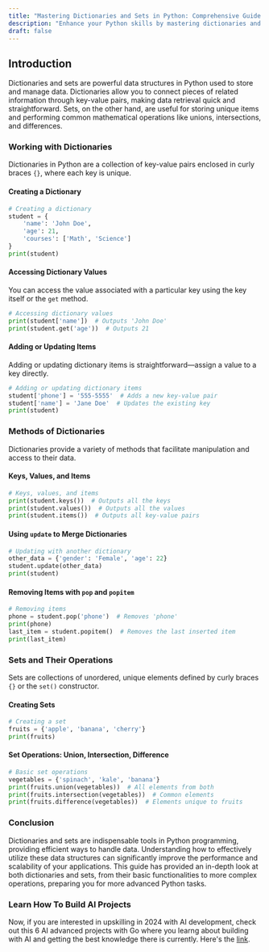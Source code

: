 ```yaml
---
title: "Mastering Dictionaries and Sets in Python: Comprehensive Guide to Data Handling"
description: "Enhance your Python skills by mastering dictionaries and sets. This guide covers everything from basic operations to advanced methods of dictionaries, along with a deep dive into the functionalities of sets."
draft: false
---
```


## Introduction

Dictionaries and sets are powerful data structures in Python used to store and manage data. Dictionaries allow you to connect pieces of related information through key-value pairs, making data retrieval quick and straightforward. Sets, on the other hand, are useful for storing unique items and performing common mathematical operations like unions, intersections, and differences.

### Working with Dictionaries

Dictionaries in Python are a collection of key-value pairs enclosed in curly braces `{}`, where each key is unique.

#### Creating a Dictionary
```python
# Creating a dictionary
student = {
    'name': 'John Doe',
    'age': 21,
    'courses': ['Math', 'Science']
}
print(student)
```

#### Accessing Dictionary Values
You can access the value associated with a particular key using the key itself or the `get` method.

```python
# Accessing dictionary values
print(student['name'])  # Outputs 'John Doe'
print(student.get('age'))  # Outputs 21
```

#### Adding or Updating Items
Adding or updating dictionary items is straightforward—assign a value to a key directly.

```python
# Adding or updating dictionary items
student['phone'] = '555-5555'  # Adds a new key-value pair
student['name'] = 'Jane Doe'  # Updates the existing key
print(student)
```

### Methods of Dictionaries

Dictionaries provide a variety of methods that facilitate manipulation and access to their data.

#### Keys, Values, and Items
```python
# Keys, values, and items
print(student.keys())  # Outputs all the keys
print(student.values())  # Outputs all the values
print(student.items())  # Outputs all key-value pairs
```

#### Using `update` to Merge Dictionaries
```python
# Updating with another dictionary
other_data = {'gender': 'Female', 'age': 22}
student.update(other_data)
print(student)
```

#### Removing Items with `pop` and `popitem`
```python
# Removing items
phone = student.pop('phone')  # Removes 'phone'
print(phone)
last_item = student.popitem()  # Removes the last inserted item
print(last_item)
```

### Sets and Their Operations

Sets are collections of unordered, unique elements defined by curly braces `{}` or the `set()` constructor.

#### Creating Sets
```python
# Creating a set
fruits = {'apple', 'banana', 'cherry'}
print(fruits)
```

#### Set Operations: Union, Intersection, Difference
```python
# Basic set operations
vegetables = {'spinach', 'kale', 'banana'}
print(fruits.union(vegetables))  # All elements from both
print(fruits.intersection(vegetables))  # Common elements
print(fruits.difference(vegetables))  # Elements unique to fruits
```

### Conclusion

Dictionaries and sets are indispensable tools in Python programming, providing efficient ways to handle data. Understanding how to effectively utilize these data structures can significantly improve the performance and scalability of your applications. This guide has provided an in-depth look at both dictionaries and sets, from their basic functionalities to more complex operations, preparing you for more advanced Python tasks.

### Learn How To Build AI Projects

Now, if you are interested in upskilling in 2024 with AI development, check out this 6 AI advanced projects with Go where you learng about building with AI and getting the best knowledge there is currently. Here's the [link](https://akhilsharmatech.gumroad.com/l/zgxqq).
